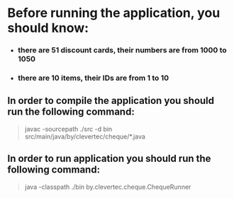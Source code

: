 # Before running the application, you should know: 
- ### there are 51 discount cards, their numbers are from 1000 to 1050
- ### there are 10 items, their IDs are from 1 to 10

## In order to compile the application you should run the following command:

>javac -sourcepath ./src -d bin src/main/java/by/clevertec/cheque/*.java

## In order to run application you should run the following command:

>java -classpath ./bin by.clevertec.cheque.ChequeRunner
